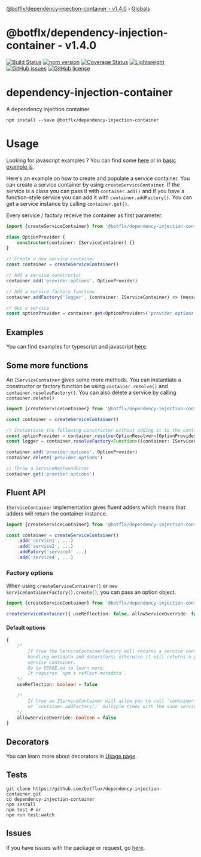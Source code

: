 [@botflx/dependency-injection-container - v1.4.0](README.md) › [Globals](globals.md)

# @botflx/dependency-injection-container - v1.4.0

[![Build Status](https://travis-ci.org/botflux/dependency-injection-container.svg?branch=master)](https://travis-ci.org/botflux/dependency-injection-container)
[![npm version](https://img.shields.io/npm/v/@botflx%2Fdependency-injection-container.svg)](https://npmjs.org/package/@botflx/dependency-injection-container)
[![Coverage Status](https://coveralls.io/repos/github/botflux/dependency-injection-container/badge.svg?branch=master)](https://coveralls.io/github/botflux/dependency-injection-container?branch=master)
[![Lightweight](https://img.shields.io/bundlephobia/minzip/@botflx/dependency-injection-container)](https://bundlephobia.com/result?p=@botflx/dependency-injection-container)
[![GitHub issues](https://img.shields.io/github/issues/botflux/dependency-injection-container.svg)](https://GitHub.com/botflux/dependency-injection-container/issues/)
[![GitHub license](https://img.shields.io/github/license/botflux/dependency-injection-container.svg)](https://github.com/botflux/dependency-injection-container/blob/master/LICENSE)

# dependency-injection-container

A dependency injection container

```shell script
npm install --save @botflx/dependency-injection-container
```

# Usage

Looking for javascript examples ? You can find some [here](/JAVASCRIPT.md) or in [basic example js](/examples/basic-example-js).

Here's an example on how to create and populate a service container.
You can create a service container by using `createServiceContainer`.
If the service is a class you can pass it with `container.add()` and if you
have a function-style service you can add it with `container.addFactory()`.
You can get a service instance by calling `container.get()`.

Every service / factory receive the container as first parameter.  

```typescript
import {createServiceContainer} from '@botflx/dependency-injection-container'

class OptionProvider {
    constructor(container: IServiceContainer) {}
}

// Create a new service container
const container = createServiceContainer()

// Add a service constructor
container.add('provider.options', OptionProvider)

// Add a service factory function
container.addFactory('logger', (container: IServiceContainer) => (message: string) => console.log(message))

// Get a service
const optionProvider = container.get<OptionProvider>('provider.options')
```

## Examples

You can find examples for typescript and javascript [here](/examples).

## Some more functions

An `IServiceContainer` gives some more methods. You can instantiate a constructor or factory function be using 
`container.resolve()` and `container.resolveFactory()`.
You can also delete a service by calling `container.delete()` 

```typescript
import {createServiceContainer} from '@botflx/dependency-injection-container'

const container = createServiceContainer()

// Instantiate the following constructor without adding it to the container.
const optionProvider = container.resolve<OptionResolver>(OptionProvider)
const logger = container.resolveFactory<Function>((container: IServiceContainer) => (message) => console.log(message))

container.add('provider.options', OptionProvider)
container.delete('provider.options')

// Throw a ServiceNotFoundError
container.get('provider.options')

```

## Fluent API

`IServiceContainer` implementation gives fluent adders which means that adders will return the container instance.

```typescript
import {createServiceContainer} from '@botflx/dependency-injection-container'

const container = createServiceContainer()
    .add('service1', ...)
    .add('service2', ...)
    .addFatory('service3' ...)
    .add('service4', ...)
```

### Factory options

When using `createServiceContainer()` or `new ServiceContainerFactory().create()`,
you can pass an option object.

```typescript
import {createServiceContainer} from '@botflx/dependency-injection-container'

createServiceContainer({ useReflection: false, allowServiceOverride: false })
```

#### Default options
```typescript
{
    /*
        If true the ServiceContainerFactory will returns a service container
        handling metadata and decorators; otherwise it will returns a plain
        service container.
        Go to USAGE.md to learn more.
        It requires `npm i reflect-metadata`.
    */
    useReflection: boolean = false

    /*
        If true an IServiceContainer will allow you to call `container.add()` 
        or `container.addFactory()` multiple times with the same service name. 
    */
    allowServiceOverride: boolean = false
}
```

## Decorators

You can learn more about decorators in [Usage page](USAGE.md).

## Tests

```shell script
git clone https://github.com/botflux/dependency-injection-container.git
cd dependency-injection-container
npm install
npm test # or
npm run test:watch
```

## Issues

If you have issues with the package or request, go [here](https://github.com/botflux/dependency-injection-container/issues).
